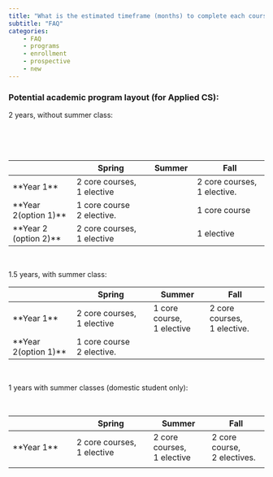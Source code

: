 ```yaml
---
title: "What is the estimated timeframe (months) to complete each course?"
subtitle: "FAQ"
categories:
    - FAQ
    - programs
    - enrollment
    - prospective
    - new
---
```

### Potential academic program layout (for Applied CS):

2 years, without summer class:
<table>
<colgroup>
<col width="25%" />
<col width="30%" />
</colgroup>
<thead>
<tr class="header">
<th>      </th>
<th>Spring</th>
<th>Summer</th>
<th>&nbsp;Fall</th>
</tr>
</thead>
<br>
<tbody>
<tr>
<td markdown="span">**Year 1**</td>
<td markdown="span">2 core courses, <br> 1 elective </td>
<td markdown="span"></td>
<td markdown="span">2 core courses, <br> 1 elective.</td>
</tr>
<br>
<tr>
<td markdown="span">**Year 2(option 1)**</td>
<td markdown="span">1 core course<br> 2 elective.
</td>
<td markdown="span">
</td>
<td markdown="span">1 core course
</td>
</tr>
<br>
<tr>
<td markdown="span">**Year 2 (option 2)**</td>
<td markdown="span">2 core courses,<br> 1 elective
</td>
<td markdown="span">
</td>
<td markdown="span">1 elective
</td>
</tr>
</tbody>
</table>
<br>

1.5 years, with summer class:

<table>
<colgroup>
<col width="25%" />
<col width="30%" />
</colgroup>
<thead>
<tr class="header">
<th>      </th>
<th>Spring</th>
<th>Summer</th>
<th>Fall</th>
</tr>
</thead>
<tbody>
<tr>
<td markdown="span">**Year 1**</td>
<td markdown="span">2 core courses, <br> 1 elective </td>
<td markdown="span">1 core course,<br> 1 elective</td>
<td markdown="span">2 core courses, <br> 1 elective.</td>
</tr>
<tr>
<td markdown="span">**Year 2(option 1)**</td>
<td markdown="span">1 core course<br> 2 elective.
</td>
<td markdown="span">
</td>
<td markdown="span">
</td>
</tr>
</tbody>
</table>
<br>


1 years with summer classes (domestic student only):

<table>
<colgroup>
<col width="25%" />
<col width="30%" />
</colgroup>
<thead>
<tr class="header">
<th>      </th>
<th>Spring</th>
<th>Summer</th>
<th>Fall</th>
</tr>
</thead>
<br>
<tbody>
<tr>
<td markdown="span">**Year 1**</td>
<td markdown="span">2 core courses, <br> 1 elective </td>
<td markdown="span">2 core courses,<br> 1 elective</td>
<td markdown="span">2 core course, <br> 2 electives.</td>
</tr>
<tr> <td> </td></tr>
</tbody>
</table>